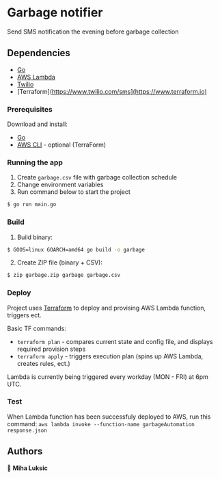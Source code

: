 # Garbage notifier

Send SMS notification the evening before garbage collection

## Dependencies

-   [Go](https://go.dev/doc/install)
-   [AWS Lambda](https://aws.amazon.com/lambda/)
-   [Twilio](https://www.twilio.com/sms)
-   [Terraform](https://www.twilio.com/sms](https://www.terraform.io)

### Prerequisites

Download and install:

-   [Go](https://go.dev/doc/install)
-   [AWS CLI](https://docs.aws.amazon.com/cli/latest/userguide/getting-started-install.html) - optional (TerraForm)

### Running the app

1. Create `garbage.csv` file with garbage collection schedule
2. Change environment variables
3. Run command below to start the project

```bash
$ go run main.go
```

### Build

1. Build binary:
```bash
$ GOOS=linux GOARCH=amd64 go build -o garbage
```

2. Create ZIP file (binary + CSV):
```bash
$ zip garbage.zip garbage garbage.csv
```

### Deploy

Project uses [Terraform](https://www.terraform.io/) to deploy and provising AWS Lambda function, triggers ect.

Basic TF commands:
- `terraform plan` - compares current state and config file, and displays required provision steps
- `terraform apply` - triggers execution plan (spins up AWS Lambda, creates rules, ect.)

Lambda is currently being triggered every workday (MON - FRI) at 6pm UTC.

### Test

When Lambda function has been successfuly deployed to AWS, run this command:
`aws lambda invoke --function-name garbageAutomation response.json`


## Authors

👤 **Miha Luksic**
